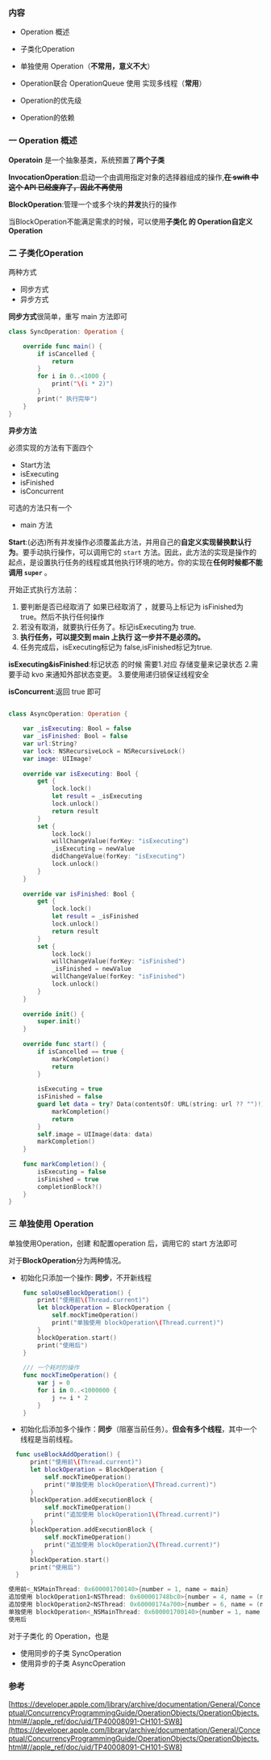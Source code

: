 ### 内容

- Operation 概述

- 子类化Operation

- 单独使用 Operation（**不常用，意义不大**）

- Operation联合 OperationQueue 使用 实现多线程（**常用**）

- Operation的优先级

- Operation的依赖

  

### 一 Operation 概述

**Operatoin** 是一个抽象基类，系统预置了**两个子类**

**InvocationOperation**:启动一个由调用指定对象的选择器组成的操作,**~~在 swift 中这个 API 已经废弃了，因此不再使用~~**

**BlockOperation**:管理一个或多个块的**并发**执行的操作

当BlockOperation不能满足需求的时候，可以使用**子类化 的 Operation自定义 Operation**

### 二 子类化Operation

两种方式

- 同步方式
- 异步方式

**同步方式**很简单，重写 main 方法即可

```swift
class SyncOperation: Operation {

    override func main() {
        if isCancelled {
            return
        }
        for i in 0..<1000 {
            print("\(i * 2)")
        }
        print(" 执行完毕")
    }
}
```

**异步方法**

必须实现的方法有下面四个

- Start方法
- isExecuting
- isFinished
- isConcurrent

可选的方法只有一个

- main 方法

**Start**:(必选)所有并发操作必须覆盖此方法，并用自己的**自定义实现替换默认行为**。要手动执行操作，可以调用它的 `start` 方法。因此，此方法的实现是操作的起点，是设置执行任务的线程或其他执行环境的地方。你的实现在**任何时候都不能调用 `super`** 。

开始正式执行方法前：

1. 要判断是否已经取消了 如果已经取消了 ，就要马上标记为 isFinished为 true。然后不执行任何操作
2. 若没有取消，就要执行任务了。标记isExecuting为 true.
3. **执行任务，可以提交到 main 上执行 这一步并不是必须的。**
4. 任务完成后，isExecuting标记为 false,isFinished标记为true.

**isExecuting&isFinished**:标记状态 的时候 需要1.对应 存储变量来记录状态 2.需要手动 kvo 来通知外部状态变更。 3.要使用递归锁保证线程安全

**isConcurrent**:返回 true 即可

```swift

class AsyncOperation: Operation {
    
    var _isExecuting: Bool = false
    var _isFinished: Bool = false
    var url:String?
    var lock: NSRecursiveLock = NSRecursiveLock()
    var image: UIImage?
    
    override var isExecuting: Bool {
        get {
            lock.lock()
            let result = _isExecuting
            lock.unlock()
            return result
        }
        set {
            lock.lock()
            willChangeValue(forKey: "isExecuting")
            _isExecuting = newValue
            didChangeValue(forKey: "isExecuting")
            lock.unlock()
        }
    }
    
    override var isFinished: Bool {
        get {
            lock.lock()
            let result = _isFinished
            lock.unlock()
            return result
        }
        set {
            lock.lock()
            willChangeValue(forKey: "isFinished")
            _isFinished = newValue
            willChangeValue(forKey: "isFinished")
            lock.unlock()
        }
    }
    
    override init() {
        super.init()
    }
    
    override func start() {
        if isCancelled == true {
            markCompletion()
            return
        }
        
        isExecuting = true
        isFinished = false
        guard let data = try? Data(contentsOf: URL(string: url ?? "")!) else {
            markCompletion()
            return
        }
        self.image = UIImage(data: data)
        markCompletion()
    }
    
    func markCompletion() {
        isExecuting = false
        isFinished = true
        completionBlock?()
    }
}

```



### 三 单独使用 Operation

单独使用Operation，创建 和配置operation 后，调用它的 start 方法即可

对于**BlockOperation**分为两种情况。

-  初始化只添加一个操作: **同步**，不开新线程

  ```swift
      func soloUseBlockOperation() {
          print("使用前\(Thread.current)")
          let blockOperation = BlockOperation {
              self.mockTimeOperation()
              print("单独使用 blockOperation\(Thread.current)")
          }
          blockOperation.start()
          print("使用后")
      }
      
      /// 一个耗时的操作
      func mockTimeOperation() {
          var j = 0
          for i in 0..<1000000 {
              j += i * 2
          }
      }
  ```

  

-   初始化后添加多个操作：**同步**（阻塞当前任务）。**但会有多个线程**，其中一个线程是当前线程。

  ```swift
    func useBlockAddOperation() {
        print("使用前\(Thread.current)")
        let blockOperation = BlockOperation {
            self.mockTimeOperation()
            print("单独使用 blockOperation\(Thread.current)")
        }
        blockOperation.addExecutionBlock {
            self.mockTimeOperation()
            print("追加使用 blockOperation1\(Thread.current)")
        }
        blockOperation.addExecutionBlock {
            self.mockTimeOperation()
            print("追加使用 blockOperation2\(Thread.current)")
        }
        blockOperation.start()
        print("使用后")
    }
  
  使用前<_NSMainThread: 0x600001700140>{number = 1, name = main}
  追加使用 blockOperation1<NSThread: 0x600001748bc0>{number = 4, name = (null)}
  追加使用 blockOperation2<NSThread: 0x60000174a700>{number = 6, name = (null)}
  单独使用 blockOperation<_NSMainThread: 0x600001700140>{number = 1, name = main}
  使用后
  ```

对于子类化 的 Operation，也是

- 使用同步的子类  SyncOperation
- 使用异步的子类 AsyncOperation



### 参考

[https://developer.apple.com/library/archive/documentation/General/Conceptual/ConcurrencyProgrammingGuide/OperationObjects/OperationObjects.html#//apple_ref/doc/uid/TP40008091-CH101-SW8](https://developer.apple.com/library/archive/documentation/General/Conceptual/ConcurrencyProgrammingGuide/OperationObjects/OperationObjects.html#//apple_ref/doc/uid/TP40008091-CH101-SW8)
